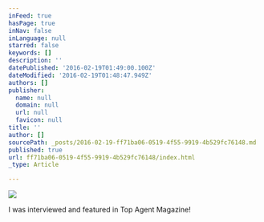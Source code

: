 ```yaml
---
inFeed: true
hasPage: true
inNav: false
inLanguage: null
starred: false
keywords: []
description: ''
datePublished: '2016-02-19T01:49:00.100Z'
dateModified: '2016-02-19T01:48:47.949Z'
authors: []
publisher:
  name: null
  domain: null
  url: null
  favicon: null
title: ''
author: []
sourcePath: _posts/2016-02-19-ff71ba06-0519-4f55-9919-4b529fc76148.md
published: true
url: ff71ba06-0519-4f55-9919-4b529fc76148/index.html
_type: Article

---
```

![](https://the-grid-user-content.s3-us-west-2.amazonaws.com/b92cbf0e-7719-45a1-aaea-22df203548df.jpg)

I was interviewed and featured in Top Agent Magazine!
